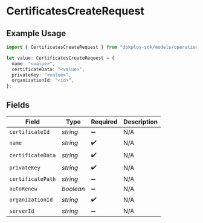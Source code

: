 # CertificatesCreateRequest

## Example Usage

```typescript
import { CertificatesCreateRequest } from "dokploy-sdk/models/operations";

let value: CertificatesCreateRequest = {
  name: "<value>",
  certificateData: "<value>",
  privateKey: "<value>",
  organizationId: "<id>",
};
```

## Fields

| Field              | Type               | Required           | Description        |
| ------------------ | ------------------ | ------------------ | ------------------ |
| `certificateId`    | *string*           | :heavy_minus_sign: | N/A                |
| `name`             | *string*           | :heavy_check_mark: | N/A                |
| `certificateData`  | *string*           | :heavy_check_mark: | N/A                |
| `privateKey`       | *string*           | :heavy_check_mark: | N/A                |
| `certificatePath`  | *string*           | :heavy_minus_sign: | N/A                |
| `autoRenew`        | *boolean*          | :heavy_minus_sign: | N/A                |
| `organizationId`   | *string*           | :heavy_check_mark: | N/A                |
| `serverId`         | *string*           | :heavy_minus_sign: | N/A                |